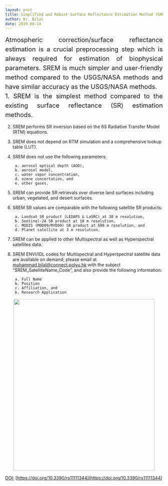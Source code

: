 ```yaml
---
layout: post
title: Simplified and Robust Surface Reflectance Estimation Method (SREM)
author: Dr. Bilal
date: 2019-08-14
---
```


<div style="text-align:justify;line-height:1.5; font-size:15pt">Atmospheric correction/surface reflectance estimation is a crucial preprocessing step which is always required for estimation of biophysical parameters. SREM is much simpler and user-friendly method compared to the USGS/NASA methods and have similar accuracy as the USGS/NASA methods.</div>

<div style="text-align:justify;line-height:1.5; font-size:15pt">
1. SREM is the simplest method compared to the existing surface reflectance (SR) estimation methods. </div>

2. SREM performs SR inversion based on the 6S Radiative Transfer Model (RTM) equations.

3. SREM does not depend on RTM simulation and a comprehensive lookup table (LUT).

4. SREM does not use the following parameters:

      	a. aerosol optical depth (AOD),
     	b. aerosol model,
      	c. water vapor concentration,
      	d. ozone concertation, and
      	e. other gases.

5. SREM can provide SR retrievals over diverse land surfaces including urban, vegetated, and desert surfaces.

6. SREM SR values are comparable with the following satellite SR products:

      	a. Landsat SR product (LEDAPS & LaSRC) at 30 m resolution, 
      	b. Sentinel-2A SR product at 10 m resolution, 
      	c. MODIS (MOD09/MYD09) SR product at 500 m resolution, and 
      	d. Planet satellite at 3 m resolution. 
	  
7. SREM can be applied to other Multispectral as well as Hyperspectral satellites data. 

8. SREM ENVI/IDL codes for Multispectral and Hyperspectral satellite data are available on demand; please email at muhammad.bilal@connect.polyu.hk with the subject “SREM_SatelliteName_Code”, and also provide the following information:

      	a. Full Name
      	b. Position
      	c. Affiliation, and 
      	b. Research Application

<p align="center">
  <img src="https://github.com/rsbilal/rsbilal.github.io/blob/master/image/SREM_Schematic_Diagram.png?raw=true" width="450px" height="550px"/></p>

[DOI:](https://www.mdpi.com/2072-4292/11/11/1344) [https://doi.org/10.3390/rs11111344](https://doi.org/10.3390/rs11111344)

